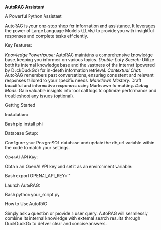 **AutoRAG Assistant**

A Powerful Python Assistant

AutoRAG is your one-stop shop for information and assistance. It leverages the power of Large Language Models (LLMs) to provide you with insightful responses and complete tasks efficiently.

Key Features:

*Knowledge Powerhouse:* AutoRAG maintains a comprehensive knowledge base, keeping you informed on various topics.
*Double-Duty Search:* Utilize both its internal knowledge base and the vastness of the internet (powered by DuckDuckGo) for in-depth information retrieval.
*Contextual Chat:* AutoRAG remembers past conversations, ensuring consistent and relevant responses tailored to your specific needs.
*Markdown Mastery:* Craft beautiful and informative responses using Markdown formatting.
*Debug Mode:* Gain valuable insights into tool call logs to optimize performance and troubleshoot any issues (optional).

Getting Started

Installation:

Bash
pip install phi

Database Setup:

Configure your PostgreSQL database and update the db_url variable within the code to match your settings.

OpenAI API Key:

Obtain an OpenAI API key and set it as an environment variable:

Bash
export OPENAI_API_KEY=''

Launch AutoRAG:

Bash
python your_script.py

How to Use AutoRAG

Simply ask a question or provide a user query. AutoRAG will seamlessly combine its internal knowledge with external search results through DuckDuckGo to deliver clear and concise answers.
